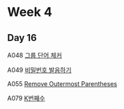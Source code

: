 # Week 4
## Day 16
A048 [그룹 단어 체커](https://www.acmicpc.net/problem/1316)

A049 [비밀번호 발음하기](https://www.acmicpc.net/problem/4659)

A055 [Remove Outermost Parentheses](https://leetcode.com/problems/remove-outermost-parentheses/)

A079 [K번째수](https://programmers.co.kr/learn/courses/30/lessons/42748)
